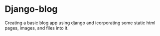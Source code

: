 # Django-blog
Creating a basic blog app using django and icorporating some static html pages, images, and files into it.

